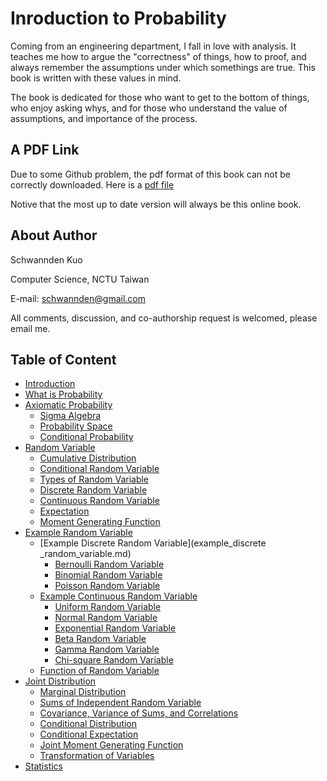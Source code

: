 Inroduction to Probability
=======

Coming from an engineering department, I fall in love with analysis. It teaches me how to argue the "correctness" of things, how to proof, and always remember the assumptions under which somethings are true. This book is written with these values in mind.

The book is dedicated for those who want to get to the bottom of things, who enjoy asking whys, and for those who understand the value of assumptions, and importance of the process. 

## A PDF Link
Due to some Github problem, the pdf format of this book can not be correctly downloaded. Here is a [pdf file](https://drive.google.com/open?id=0B3_JVAzZH1m9blhzb3oycDhBN28&authuser=0)

Notive that the most up to date version will always be this online book.

## About Author
Schwannden Kuo

Computer Science, NCTU Taiwan

E-mail: schwannden@gmail.com

All comments, discussion, and co-authorship request is welcomed, please email me.


## Table of Content

* [Introduction](README.md)
* [What is Probability](chapter1.md)
* [Axiomatic Probability](chapter2.md)
   * [Sigma Algebra](sigma_algebra.md)
   * [Probability Space](probability_space.md)
   * [Conditional Probability](conditional_probability.md)
* [Random Variable](chapter3.md)
   * [Cumulative Distribution](cumulative_distribution.md)
   * [Conditional Random Variable](conditional_random_variable.md)
   * [Types of Random Variable](types_of_random_variable.md)
   * [Discrete Random Variable](discrete_random_variable.md)
   * [Continuous Random Variable](continuous_random_variable.md)
   * [Expectation](expection.md)
   * [Moment Generating Function](moment_generating_function.md)
* [Example Random Variable](chapter4.md)
   * [Example Discrete Random Variable](example_discrete _random_variable.md)
       * [Bernoulli Random Variable](bernoulli_random_variable.md)
       * [Binomial Random Variable](binomial_random_variable.md)
       * [Poisson Random Variable](poisson_random_variable.md)
   * [Example Continuous Random Variable](example_continuous_random_variable.md)
       * [Uniform Random Variable](uniform_random_variable.md)
       * [Normal Random Variable](normal_random_variable.md)
       * [Exponential Random Variable](exponential_random_variable.md)
       * [Beta Random Variable](beta_random_variable.md)
       * [Gamma Random Variable](gamma_random_variable.md)
       * [Chi-square Random Variable](chisquare_random_variable.md)
   * [Function of Random Variable](function_of_random_variable.md)
* [Joint Distribution](chapter5.md)
   * [Marginal Distribution](marginel_distribution.md)
   * [Sums of Independent Random Variable](sums_of_independent_random_variable.md)
   * [Covariance, Variance of Sums, and Correlations](covariance.md)
   * [Conditional Distribution](conditional_distribution.md)
   * [Conditional Expectation](conditional_expectation.md)
   * [Joint Moment Generating Function](joint_moment_generating_function.md)
   * [Transformation of Variables](transformation_of_variables.md)
* [Statistics](chapter6.md)

